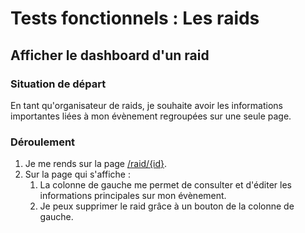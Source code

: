 # Tests fonctionnels : Les raids



## Afficher le dashboard d'un raid

###  Situation de départ

En tant qu'organisateur de raids, je souhaite avoir les informations importantes liées à mon évènement regroupées sur une seule page.

### Déroulement 

1. Je me rends sur la page [/raid/{id}](/raid/{id}).
2. Sur la page qui s'affiche : 
    1. La colonne de gauche me permet de consulter et d'éditer les informations principales sur mon évènement.
    2. Je peux supprimer le raid grâce à un bouton de la colonne de gauche.

